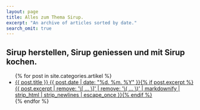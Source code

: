 ```yaml
---
layout: page
title: Alles zum Thema Sirup.
excerpt: "An archive of articles sorted by date."
search_omit: true
---
```

<h2>Sirup herstellen, Sirup geniessen und mit Sirup kochen.</h2>
<ul class="post-list">
{% for post in site.categories.artikel %}
  <li><article><a href="{{ site.url }}{{ post.url }}">{{ post.title }} <span class="entry-date"><time datetime="{{ post.date | date_to_xmlschema }}">{{ post.date | date: "%d. %m. %Y" }}</time></span>{% if post.excerpt %} <span class="excerpt">{{ post.excerpt | remove: '\[ ... \]' | remove: '\( ... \)' | markdownify | strip_html | strip_newlines | escape_once }}</span>{% endif %}</a></article></li>
{% endfor %}
</ul>
